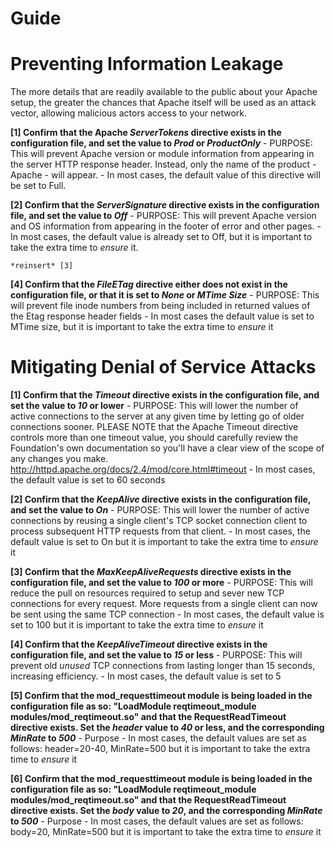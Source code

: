 # Guide


# Preventing Information Leakage

The more details that are readily available to the public about your Apache setup, the greater the chances that Apache itself will be used as an attack vector, allowing malicious actors access to your network.

**[1] Confirm that the Apache *ServerTokens* directive exists in the configuration file, and set the value to *Prod* or *ProductOnly***
    - PURPOSE: This will prevent Apache version or module information from appearing in the server HTTP response header. Instead, only the name of the product - Apache - will appear. 
    - In most cases, the default value of this directive will be set to Full.

**[2] Confirm that the *ServerSignature* directive exists in the configuration file, and set the value to *Off***
    - PURPOSE: This will prevent Apache version and OS information from appearing in the footer of error and other pages.
    - In most cases, the default value is already set to Off, but it is important to take the extra time to *ensure* it.
    
    *reinsert* [3]
    
**[4] Confirm that the *FileETag* directive either does not exist in the configuration file, or that it is set to *None* or *MTime Size***
    - PURPOSE: This will prevent file inode numbers from being included in returned values of the Etag response header fields
    - In most cases the default value is set to MTime size, but it is important to take the extra time to *ensure* it
    
# Mitigating Denial of Service Attacks


**[1] Confirm that the *Timeout* directive exists in the configuration file, and set the value to *10* or lower**
    - PURPOSE: This will lower the number of active connections to the server at any given time by letting go of older connections sooner. PLEASE NOTE that the Apache Timeout directive controls more than one timeout value, you should carefully review the Foundation's own documentation so you'll have a clear view of the scope of any changes you make. http://httpd.apache.org/docs/2.4/mod/core.html#timeout
    - In most cases, the default value is set to 60 seconds
    
**[2] Confirm that the *KeepAlive* directive exists in the configuration file, and set the value to *On***
    - PURPOSE: This will lower the number of active connections by reusing a single client's TCP socket connection client to process subsequent HTTP requests from that client. 
    - In most cases, the default value is set to On but it is important to take the extra time to *ensure* it

**[3] Confirm that the *MaxKeepAliveRequests* directive exists in the configuration file, and set the value to *100* or more**
    - PURPOSE: This will reduce the pull on resources required to setup and sever new TCP connections for every request. More requests from a single client can now be sent using the same TCP connection
    - In most cases, the default value is set to 100 but it is important to take the extra time to *ensure* it

**[4] Confirm that the *KeepAliveTimeout* directive exists in the configuration file, and set the value to *15* or less**
    - PURPOSE: This will prevent old *unused* TCP connections from lasting longer than 15 seconds, increasing efficiency.
    - In most cases, the default value is set to 5

**[5] Confirm that the mod_requesttimeout module is being loaded in the configuration file as so: "LoadModule reqtimeout_module modules/mod_reqtimeout.so" and that the RequestReadTimeout directive exists. Set the *header* value to *40* or less, and the corresponding *MinRate* to *500***
    - Purpose
    - In most cases, the default values are set as follows: header=20-40, MinRate=500 but it is important to take the extra time to *ensure* it

**[6] Confirm that the mod_requesttimeout module is being loaded in the configuration file as so: "LoadModule reqtimeout_module modules/mod_reqtimeout.so" and that the RequestReadTimeout directive exists. Set the *body* value to *20*, and the corresponding *MinRate* to *500***
    - Purpose
    - In most cases, the default values are set as follows: body=20, MinRate=500 but it is important to take the extra time to *ensure* it

